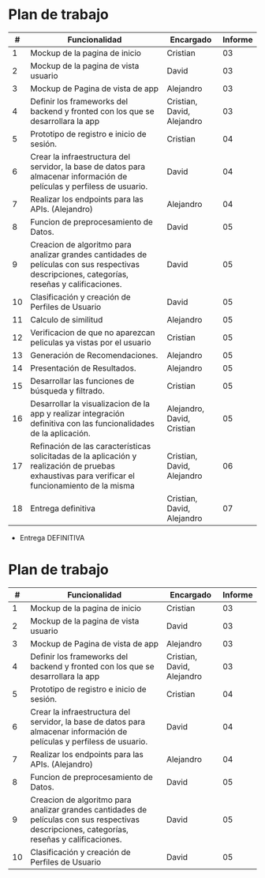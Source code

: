 # Plan de trabajo

| #  | Funcionalidad                                                                                                                                                  | Encargado | Informe |
|----|----------------------------------------------------------------------------------------------------------------------------------------------------------------|------------|---------|
| 1  | Mockup de la pagina de inicio                                                                                                                                  |Cristian|03|
| 2  | Mockup de la pagina de vista usuario                                                                                                                           |David|03|
| 3  | Mockup de Pagina de vista de app                                                                                                                               |Alejandro|03|
| 4  | Definir los frameworks del backend y fronted con los que se desarrollara la app                                                                                |Cristian, David, Alejandro|03|
| 5  | Prototipo de registro e inicio de sesión.                                                                                                                      |Cristian|04|
| 6  | Crear la infraestructura del servidor, la base de datos para almacenar información de películas y perfiless de usuario.                                        |David|04|         
| 7  | Realizar los endpoints para las APIs. (Alejandro)                                                                                                              |Alejandro|04|
| 8  | Funcion de preprocesamiento de Datos.                                                                                                                          |David |05|
| 9  | Creacion de algoritmo para analizar grandes cantidades de películas con sus respectivas descripciones, categorías, reseñas y  calificaciones.                  |David|05|    
| 10  | Clasificación y creación de Perfiles de Usuario                                                                                                               |David|05|
| 11  | Calculo de similitud                                                                                                                                          |Alejandro|05|
| 12  | Verificacion de que no aparezcan peliculas ya vistas por el usuario                                                                                           |Cristian|05|
| 13  | Generación de Recomendaciones.                                                                                                                                |Alejandro|05|
| 14  | Presentación de Resultados.                                                                                                                                   |Alejandro|05|
| 15  | Desarrollar las funciones de búsqueda y filtrado.                                                                                                             |Cristian|05|
| 16  | Desarrollar la visualizacion de la app y realizar integración definitiva con las funcionalidades de la aplicación.                                            |Alejandro, David, Cristian|05|
| 17  | Refinación de las características solicitadas de la aplicación y realización de pruebas exhaustivas para verificar el funcionamiento de la misma              |Cristian, David, Alejandro|06|
| 18  | Entrega definitiva                                                                                                                                            |Cristian, David, Alejandro|07|


- Entrega DEFINITIVA


# Plan de trabajo

| #  | Funcionalidad                                                                                                                                                  | Encargado | Informe |
|----|----------------------------------------------------------------------------------------------------------------------------------------------------------------|------------|---------|
| 1  | Mockup de la pagina de inicio                                                                                                                                  |Cristian|03|
| 2  | Mockup de la pagina de vista usuario                                                                                                                           |David|03|
| 3  | Mockup de Pagina de vista de app                                                                                                                               |Alejandro|03|
| 4  | Definir los frameworks del backend y fronted con los que se desarrollara la app                                                                                |Cristian, David, Alejandro|03|
| 5  | Prototipo de registro e inicio de sesión.                                                                                                                      |Cristian|04|
| 6  | Crear la infraestructura del servidor, la base de datos para almacenar información de películas y perfiless de usuario.                                        |David|04|         
| 7  | Realizar los endpoints para las APIs. (Alejandro)                                                                                                              |Alejandro|04|
| 8  | Funcion de preprocesamiento de Datos.                                                                                                                          |David |05|
| 9  | Creacion de algoritmo para analizar grandes cantidades de películas con sus respectivas descripciones, categorías, reseñas y  calificaciones.                  |David|05|    
| 10  | Clasificación y creación de Perfiles de Usuario                                                                                                               |David|05|



